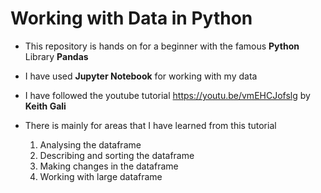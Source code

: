 # Working with Data in Python

- This repository is hands on for a beginner with the famous **Python** Library **Pandas**

- I have used **Jupyter Notebook** for working with my data

- I have followed the youtube tutorial https://youtu.be/vmEHCJofslg by **Keith Gali**

- There is mainly for areas that I have learned from this tutorial
  1. Analysing the dataframe
  2. Describing and sorting the dataframe
  3. Making changes in the dataframe
  4. Working with large dataframe
